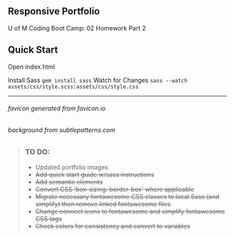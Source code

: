 ## Responsive Portfolio
U of M Coding Boot Camp: 02 Homework Part 2

## Quick Start
Open index.html

Install Sass
```gem install sass```
Watch for Changes
```sass --watch assets/css/style.scss:assets/css/style.css```

------
###### favicon generated from favicon.io
###### background from subtlepatterns.com

> ### TO DO:
> - Updated portfolio images
> - ~~Add quick start guide w/sass instructions~~
> - ~~Add semantic elements~~
> - ~~Convert CSS 'box-sizing: border-box' where applicable~~
> - ~~Migrate necessary fontawesome CSS classes to local Sass (and simplify) then remove linked fontawesome files~~
> - ~~Change connect icons to fontawesome and simplify fontawesome CSS tags~~
> - ~~Check colors for consistency and convert to variables~~


